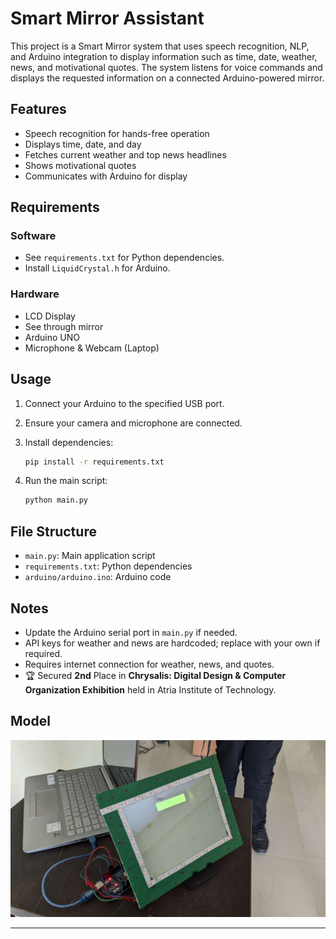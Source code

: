 # Smart Mirror Assistant

This project is a Smart Mirror system that uses speech recognition, NLP, and Arduino integration to display information such as time, date, weather, news, and motivational quotes. The system listens for voice commands and displays the requested information on a connected Arduino-powered mirror.

## Features

-   Speech recognition for hands-free operation
-   Displays time, date, and day
-   Fetches current weather and top news headlines
-   Shows motivational quotes
-   Communicates with Arduino for display

## Requirements

### Software

-   See `requirements.txt` for Python dependencies.
-   Install `LiquidCrystal.h` for Arduino.

### Hardware

-   LCD Display
-   See through mirror
-   Arduino UNO
-   Microphone & Webcam (Laptop)

## Usage

1. Connect your Arduino to the specified USB port.
2. Ensure your camera and microphone are connected.
3. Install dependencies:

    ```bash
    pip install -r requirements.txt
    ```

4. Run the main script:

    ```bash
    python main.py
    ```

## File Structure

-   `main.py`: Main application script
-   `requirements.txt`: Python dependencies
-   `arduino/arduino.ino`: Arduino code

## Notes

-   Update the Arduino serial port in `main.py` if needed.
-   API keys for weather and news are hardcoded; replace with your own if required.
-   Requires internet connection for weather, news, and quotes.
-   🏆 Secured **2nd** Place in **Chrysalis: Digital Design & Computer Organization Exhibition** held in Atria Institute of Technology.

## Model

![Smart Mirror](assets/project.jpg)

---
